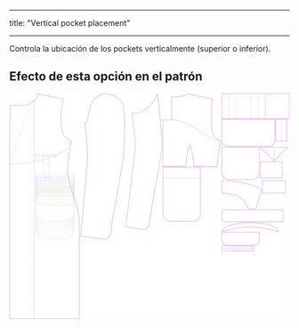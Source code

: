 - - -
title: "Vertical pocket placement"
- - -

Controla la ubicación de los pockets verticalmente (superior o inferior).

## Efecto de esta opción en el patrón

![Esta imagen muestra el efecto de esta opción superponiendo varias variantes que tienen un valor diferente para esta opción](carlton_pocketplacementvertical_sample.svg "Efecto de esta opción en el patrón")
